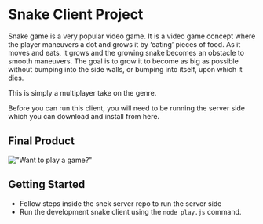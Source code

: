 # Snake Client Project

Snake game is a very popular video game. It is a video game concept where the player maneuvers a dot and grows it by ‘eating’ pieces of food. As it moves and eats, it grows and the growing snake becomes an obstacle to smooth maneuvers. The goal is to grow it to become as big as possible without bumping into the side walls, or bumping into itself, upon which it dies.

This is simply a multiplayer take on the genre.

Before you can run this client, you will need to be running the server side which you can download and install from here. 

## Final Product

!["Want to play a game?"](https://raw.githubusercontent.com/taniarascia/snek/master/snek.gif)


## Getting Started

- Follow steps inside the snek server repo to run the server side
- Run the development snake client using the `node play.js` command.